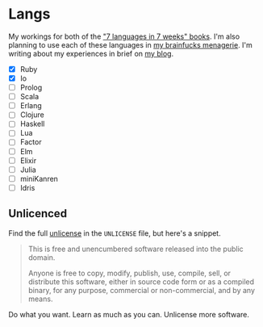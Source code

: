 # Langs

My workings for both of the ["7 languages in 7 weeks" books][books]. I'm also planning to use each of these languages in [my brainfucks menagerie][brainfucks]. I'm writing about my experiences in brief on [my blog][blog].

 * [X] Ruby
 * [X] Io
 * [ ] Prolog
 * [ ] Scala
 * [ ] Erlang
 * [ ] Clojure
 * [ ] Haskell
 * [ ] Lua
 * [ ] Factor
 * [ ] Elm
 * [ ] Elixir
 * [ ] Julia
 * [ ] miniKanren
 * [ ] Idris

## Unlicenced

Find the full [unlicense][] in the `UNLICENSE` file, but here's a snippet.

>This is free and unencumbered software released into the public domain.
>
>Anyone is free to copy, modify, publish, use, compile, sell, or distribute this software, either in source code form or as a compiled binary, for any purpose, commercial or non-commercial, and by any means.

Do what you want. Learn as much as you can. Unlicense more software.

[books]: https://pragprog.com/book/btlang/seven-languages-in-seven-weeks
[brainfucks]: https://github.com/Wolfy87/brainfucks
[unlicense]: http://unlicense.org/
[blog]: http://oli.me.uk/category/langs/

